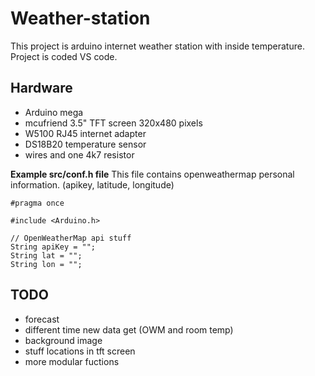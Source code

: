 # Weather-station

This project is arduino internet weather station with inside temperature. Project is coded VS code.

## Hardware

- Arduino mega
- mcufriend 3.5" TFT screen 320x480 pixels
- W5100 RJ45 internet adapter
- DS18B20 temperature sensor
- wires and one 4k7 resistor

**Example src/conf.h file**
This file contains openweathermap personal information. (apikey, latitude, longitude)

```
#pragma once

#include <Arduino.h>

// OpenWeatherMap api stuff
String apiKey = "";
String lat = "";
String lon = "";
```

## TODO

- forecast
- different time new data get (OWM and room temp)
- background image
- stuff locations in tft screen
- more modular fuctions

